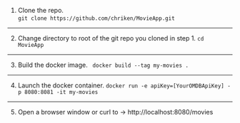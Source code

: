 1. Clone the repo.  
``` git clone https://github.com/chriken/MovieApp.git ```
---
2. Change directory to root of the git repo you cloned in step 1.
``` cd MovieApp ```
 ---
3. Build the docker image.
```  docker build --tag my-movies . ```
---
4. Launch the docker container.
``` docker run -e apiKey=[YourOMDBApiKey] -p 8080:8081 -it my-movies  ```
---
5. Open a browser window or curl to ->  http://localhost:8080/movies 
